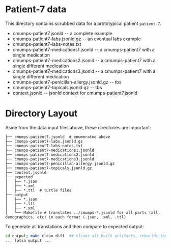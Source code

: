 # Patient-7 data

This directory contains scrubbed data for a prototypical patient `patient-7`.

* cmumps-patient7.jsonld -- a complete example
* cmumps-patient7-labs.jsonld.gz -- an eventual labs example
* cmumps-patient7-labs-notes.txt
* cmumps-patient7-medications1.jsonld -- a cmumps-patient7 with a single medication 
* cmumps-patient7-medications2.jsonld -- a cmumps-patient7 with a single different medication
* cmumps-patient7-medications3.jsonld -- a cmumps-patient7 with a single different medication
* cmumps-patient7-penicillan-allergy.jsonld.gz -- tbs
* cmumps-patient7-topicals.jsonld.gz -- tbs
* context.jsonld -- jsonld context for cmumps-patient7.jsonld


# Directory Layout

Aside from the data input files above, these directories are important:

```.
├── cmumps-patient7.jsonld  # enumerated above
├── cmumps-patient7-labs.jsonld.gz
├── cmumps-patient7-labs-notes.txt
├── cmumps-patient7-medications1.jsonld
├── cmumps-patient7-medications2.jsonld
├── cmumps-patient7-medications3.jsonld
├── cmumps-patient7-penicillan-allergy.jsonld.gz
├── cmumps-patient7-topicals.jsonld.gz
├── context.jsonld
├── expected
│   ├── *.json
│   ├── *.xml
│   ├── *.ttl  # turtle files
├── output
│   ├── *.json
│   ├── *.ttl
│   ├── *.xml
│   └── Makefile # translates ../cmumps-*.jsonld for all parts (all, demographics, etc) in each format (.json, .xml, .ttl)
```

To generate all translations and then compare to expected output:

```bash
cd output; make clean diff  ## cleans all built artifacts, rebuilds them and compares output to ../expected
... lotsa output ...
```
